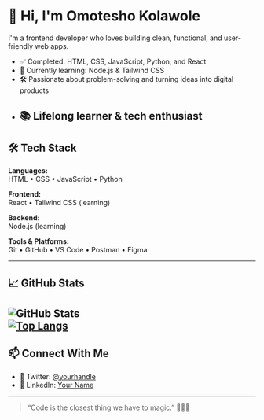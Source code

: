 # 👋 Hi, I'm Omotesho Kolawole

I'm a frontend developer who loves building clean, functional, and user-friendly web apps.

- ✅ Completed: HTML, CSS, JavaScript, Python, and React  
- 🚀 Currently learning: Node.js & Tailwind CSS  
- 🛠️ Passionate about problem-solving and turning ideas into digital products  
- 📚 Lifelong learner & tech enthusiast
  ---

## 🛠 Tech Stack

**Languages:**  
HTML • CSS • JavaScript • Python

**Frontend:**  
React • Tailwind CSS (learning)

**Backend:**  
Node.js (learning)

**Tools & Platforms:**  
Git • GitHub • VS Code • Postman • Figma

---

## 📈 GitHub Stats

![GitHub Stats](https://github-readme-stats.vercel.app/api?username=Kolawole2&show_icons=true&theme=radical)  
[![Top Langs](https://github-readme-stats.vercel.app/api/top-langs/?username=Kolawole2&layout=compact&theme=radical)](https://github.com/Kolawole2)
---

## 📫 Connect With Me

- 🔗 Twitter: [@yourhandle](https://twitter.com/BigTRD01)
- 💼 LinkedIn: [Your Name](https://linkedin.com/in/kolawole-omotesho-a2781a372)

---

> “Code is the closest thing we have to magic.” 🧙‍♂️✨
